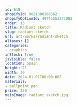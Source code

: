 ```yaml
---
id: 618
shopifyId: 9621380268362
shopifyOptionId: 49746553373002
order: 13
title: Radiant sketch
slug: radiant-sketch
url: art-works/radiant-sketch
aliases: []
categories:
- graphics
inStock: true
isVisible: false
location: Spain
height: 21
width: 30
date: 2024-01-01T00:00:00Z
materials:
- ballpoint pen
price: 250
mainImage: radiant_sketch.jpg
---
```

